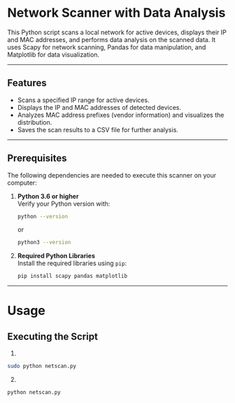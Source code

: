 # Network Scanner with Data Analysis

This Python script scans a local network for active devices, displays their IP and MAC addresses, and performs data analysis on the scanned data. It uses Scapy for network scanning, Pandas for data manipulation, and Matplotlib for data visualization.

---

## Features

- Scans a specified IP range for active devices.
- Displays the IP and MAC addresses of detected devices.
- Analyzes MAC address prefixes (vendor information) and visualizes the distribution.
- Saves the scan results to a CSV file for further analysis.

---

## Prerequisites

The following dependencies are needed to execute this scanner on your computer:

1. **Python 3.6 or higher**  
   Verify your Python version with:
     ```bash
     python --version
     ```
     or
     ```bash
     python3 --version
     ```

2. **Required Python Libraries**  
   Install the required libraries using `pip`:
   ```bash
   pip install scapy pandas matplotlib
   ```
---
# Usage

## Executing the Script
 
1.
```bash
sudo python netscan.py
```
2. 
```bash
python netscan.py
```
